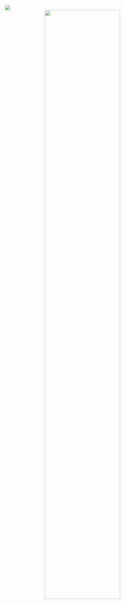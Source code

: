 <img src = "https://capsule-render.vercel.app/api?type=wave&color=FFC1BA&height=300&section=header&text=Gaeul's%20Github&fontSize=90"/>

<center>
<img width="70%" src="https://user-images.githubusercontent.com/99901580/196859166-b87a09ae-405c-40e0-8765-6b1ee34d7205.jpg"/>
</center>
